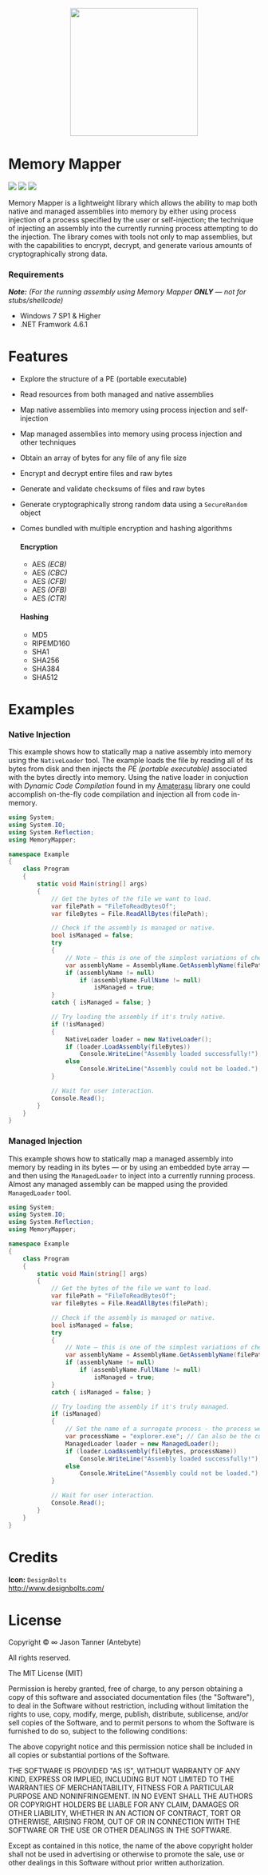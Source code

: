 <p align="center">
    <img width="256" height="256" src="https://user-images.githubusercontent.com/40871836/43434251-81f1bcb6-9440-11e8-8eaa-505914246ae6.png">
<p>

# Memory Mapper
<p align="left">
    <!-- Version -->
    <img src="https://img.shields.io/badge/release-1.0.0-brightgreen.svg">
    <!-- <img src="https://img.shields.io/appveyor/ci/gruntjs/grunt.svg"> -->
    <!-- Docs -->
    <img src="https://img.shields.io/badge/docs-not%20found-lightgrey.svg">
    <!-- License -->
    <img src="https://img.shields.io/badge/license-MIT-blue.svg">
</p>

Memory Mapper is a lightweight library which allows the ability to map both native and managed assemblies into memory by either using process injection of a process specified by the user or self-injection; the technique of injecting an assembly into the currently running process attempting to do the injection. The library comes with tools not only to map assemblies, but with the capabilities to encrypt, decrypt, and generate various amounts of cryptographically strong data.

### Requirements
***Note:*** *(For the running assembly using Memory Mapper ***ONLY*** — not for stubs/shellcode)*

- Windows 7 SP1 & Higher
- .NET Framwork 4.6.1

# Features
- Explore the structure of a PE (portable executable)
- Read resources from both managed and native assemblies
- Map native assemblies into memory using process injection and self-injection
- Map managed assemblies into memory using process injection and other techniques
- Obtain an array of bytes for any file of any file size
- Encrypt and decrypt entire files and raw bytes
- Generate and validate checksums of files and raw bytes
- Generate cryptographically strong random data using a `SecureRandom` object
- Comes bundled with multiple encryption and hashing algorithms
    #### Encryption
    - AES *(ECB)*
    - AES *(CBC)*
    - AES *(CFB)*
    - AES *(OFB)*
    - AES *(CTR)*
    
    #### Hashing
    - MD5
    - RIPEMD160
    - SHA1
    - SHA256
    - SHA384
    - SHA512

# Examples
### Native Injection
This example shows how to statically map a native assembly into memory using the `NativeLoader` tool. The example loads the file by reading all of its bytes from disk and then injects the *PE (portable executable)* associated with the bytes directly into memory. Using the native loader in conjuction with *Dynamic Code Compilation* found in my [Amaterasu](https://github.com/Antebyte/Amaterasu) library one could accomplish on-the-fly code compilation and injection all from code in-memory.

```c#
using System;
using System.IO;
using System.Reflection;
using MemoryMapper;

namespace Example
{
    class Program
    {
        static void Main(string[] args)
        {
            // Get the bytes of the file we want to load.
            var filePath = "FileToReadBytesOf";
            var fileBytes = File.ReadAllBytes(filePath);

            // Check if the assembly is managed or native.
            bool isManaged = false;
            try
            {
                // Note — this is one of the simplest variations of checking assemblies
                var assemblyName = AssemblyName.GetAssemblyName(filePath);
                if (assemblyName != null)
                    if (assemblyName.FullName != null)
                        isManaged = true;
            }
            catch { isManaged = false; }

            // Try loading the assembly if it's truly native.
            if (!isManaged)
            {
                NativeLoader loader = new NativeLoader();
                if (loader.LoadAssembly(fileBytes))
                    Console.WriteLine("Assembly loaded successfully!");
                else
                    Console.WriteLine("Assembly could not be loaded.");
            }

            // Wait for user interaction.
            Console.Read();
        }
    }
}
```

### Managed Injection
This example shows how to statically map a managed assembly into memory by reading in its bytes — or by using an embedded byte array — and then using the `ManagedLoader` to inject into a currently running process. Almost any managed assembly can be mapped using the provided `ManagedLoader` tool. 

```c#
using System;
using System.IO;
using System.Reflection;
using MemoryMapper;

namespace Example
{
    class Program
    {
        static void Main(string[] args)
        {
            // Get the bytes of the file we want to load.
            var filePath = "FileToReadBytesOf";
            var fileBytes = File.ReadAllBytes(filePath);

            // Check if the assembly is managed or native.
            bool isManaged = false;
            try
            {
                // Note — this is one of the simplest variations of checking assemblies
                var assemblyName = AssemblyName.GetAssemblyName(filePath);
                if (assemblyName != null)
                    if (assemblyName.FullName != null)
                        isManaged = true;
            }
            catch { isManaged = false; }

            // Try loading the assembly if it's truly managed.
            if (isManaged)
            {
                // Set the name of a surrogate process - the process we'll inject into.
                var processName = "explorer.exe"; // Can also be the current process's name for self-injection.
                ManagedLoader loader = new ManagedLoader();
                if (loader.LoadAssembly(fileBytes, processName))
                    Console.WriteLine("Assembly loaded successfully!");
                else
                    Console.WriteLine("Assembly could not be loaded.");
            }

            // Wait for user interaction.
            Console.Read();
        }
    }
}
```
# Credits
**Icon:** `DesignBolts` <br>
http://www.designbolts.com/

# License

Copyright © ∞ Jason Tanner (Antebyte)

All rights reserved.

The MIT License (MIT)

Permission is hereby granted, free of charge, to any person obtaining a copy
of this software and associated documentation files (the "Software"), to deal
in the Software without restriction, including without limitation the rights
to use, copy, modify, merge, publish, distribute, sublicense, and/or sell
copies of the Software, and to permit persons to whom the Software is
furnished to do so, subject to the following conditions:

The above copyright notice and this permission notice shall be included in all
copies or substantial portions of the Software.

THE SOFTWARE IS PROVIDED "AS IS", WITHOUT WARRANTY OF ANY KIND, EXPRESS OR
IMPLIED, INCLUDING BUT NOT LIMITED TO THE WARRANTIES OF MERCHANTABILITY,
FITNESS FOR A PARTICULAR PURPOSE AND NONINFRINGEMENT. IN NO EVENT SHALL THE
AUTHORS OR COPYRIGHT HOLDERS BE LIABLE FOR ANY CLAIM, DAMAGES OR OTHER
LIABILITY, WHETHER IN AN ACTION OF CONTRACT, TORT OR OTHERWISE, ARISING FROM,
OUT OF OR IN CONNECTION WITH THE SOFTWARE OR THE USE OR OTHER DEALINGS IN
THE SOFTWARE.

Except as contained in this notice, the name of the above copyright holder
shall not be used in advertising or otherwise to promote the sale, use or
other dealings in this Software without prior written authorization.
